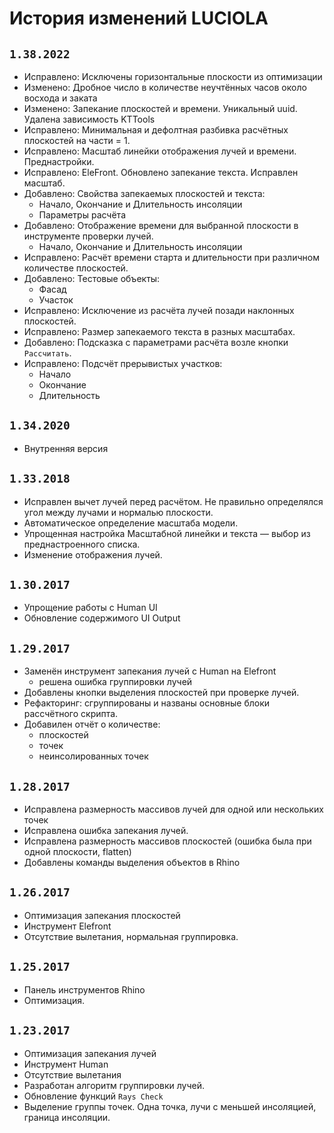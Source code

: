 # История изменений LUCIOLA

## `1.38.2022`

- Исправлено: Исключены горизонтальные плоскости из оптимизации
- Изменено: Дробное число в количестве неучтённых часов около восхода и заката
- Изменено: Запекание плоскостей и времени. Уникальный uuid. Удалена зависимость KTTools
- Исправлено: Минимальная и дефолтная разбивка расчётных плоскостей на части = 1.
- Исправлено: Масштаб линейки отображения лучей и времени. Преднастройки.
- Исправлено: EleFront. Обновлено запекание текста. Исправлен масштаб.
- Добавлено: Свойства запекаемых плоскостей и текста:
	- Начало, Окончание и Длительность инсоляции
	- Параметры расчёта
- Добавлено: Отображение времени для выбранной плоскости в инструменте проверки лучей.
	- Начало, Окончание и Длительность инсоляции
- Исправлено: Расчёт времени старта и длительности при различном количестве плоскостей.
- Добавлено: Тестовые объекты:
	- Фасад
	- Участок
- Исправлено: Исключение из расчёта лучей позади наклонных плоскостей.
- Исправлено: Размер запекаемого текста в разных масштабах.
- Добавлено: Подсказка с параметрами расчёта возле кнопки `Расcчитать`.
- Исправлено: Подсчёт прерывистых участков:
	- Начало
	- Окончание
	- Длительность


## `1.34.2020`

- Внутренняя версия


## `1.33.2018`

- Исправлен вычет лучей перед расчётом. Не правильно определялся угол между лучами и нормалью плоскости.
- Автоматическое определение масштаба модели.
- Упрощенная настройка Масштабной линейки и текста — выбор из преднастроенного списка.
- Изменение отображения лучей.


## `1.30.2017`

- Упрощение работы с Human UI
- Обновление содержимого UI Output


## `1.29.2017`

- Заменён инструмент запекания лучей с Human на Elefront
	- решена ошибка группировки лучей
- Добавлены кнопки выделения плоскостей при проверке лучей.
- Рефакторинг: сгруппированы и названы основные блоки рассчётного скрипта.
- Добавилен отчёт о количестве:
	- плоскостей
	- точек
	- неинсолированных точек


## `1.28.2017`

- Исправлена размерность массивов лучей для одной или нескольких точек
- Исправлена ошибка запекания лучей.
- Исправлена размерность массивов плоскостей (ошибка была при одной плоскости, flatten)
- Добавлены команды выделения объектов в Rhino


## `1.26.2017`

- Оптимизация запекания плоскостей
- Инструмент Elefront
- Отсутствие вылетания, нормальная группировка.


## `1.25.2017`

- Панель инструментов Rhino
- Оптимизация.


## `1.23.2017`

- Оптимизация запекания лучей
- Инструмент Human
- Отсутствие вылетания
- Разработан алгоритм группировки лучей.
- Обновление функций `Rays Check`
- Выделение группы точек. Одна точка, лучи с меньшей инсоляцией, граница инсоляции.

